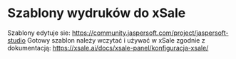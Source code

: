 # Szablony wydruków do xSale

Szablony edytuje sie: https://community.jaspersoft.com/project/jaspersoft-studio
Gotowy szablon należy wczytać i używać w xSale zgodnie z dokumentacją: https://xsale.ai/docs/xsale-panel/konfiguracja-xsale/
